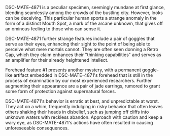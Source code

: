 DSC-MATE-4871 is a peculiar specimen, seemingly mundane at first glance, blending seamlessly among the crowds of the bustling city. However, looks can be deceiving. This particular human sports a strange anomaly in the form of a distinct Mouth Spot, a mark of the arcane unknown, that gives off an ominous feeling to those who can sense it. 

DSC-MATE-4871 further strange features include a pair of goggles that serve as their eyes, enhancing their sight to the point of being able to perceive what mere mortals cannot. They are often seen donning a Retro Cap, which they claim enhances their "thinking capabilities" and serves as an amplifier for their already heightened intellect.

Forehead feature #1 presents another mystery, with a permanent goggle-like artifact embedded in DSC-MATE-4871's forehead that is still in the process of examination by our most experienced researchers. Further augmenting their appearance are a pair of jade earrings, rumored to grant some form of protection against supernatural forces.

DSC-MATE-4871's behavior is erratic at best, and unpredictable at worst. They act on a whim, frequently indulging in risky behavior that often leaves others shaking their heads in disbelief, such as jumping off cliffs into unknown waters with reckless abandon. Approach with caution and keep a wary eye, as DSC-MATE-4871's actions have often resulted in causing unforeseeable consequences.